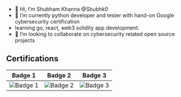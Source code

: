 - 👋 Hi, I’m Shubham Khanna @Shubhk0
- 🌱 I’m currently python developer and tester with hand-on Google cybersecurity certification
- learning go, react, web3 solidity app development.
- 💞️ I’m looking to collaborate on cybersecurity related open source projects 

<!--START_BADGES:badges-->


## Certifications
| Badge 1 | Badge 2 | Badge 3 |
|---------|---------|---------|
| ![Badge 1]([https://example.com/badge1.png](https://images.credly.com/size/680x680/images/0bf0f2da-a699-4c82-82e2-56dcf1f2e1c7/image.png)) | ![Badge 2]([https://example.com/badge2.png](https://images.credly.com/size/680x680/images/ea3eec65-ddad-4242-9c59-1defac0fa2d9/image.png)) | ![Badge 3]([https://example.com/badge3.png](https://images.credly.com/size/680x680/images/66fb5b06-7caf-4b23-a0c3-d262ba57e3c2/image.png)) |

<!--END_BADGES:badges-->

<!---
Shubhk0/Shubhk0 is a ✨ special ✨ repository because its `README.md` (this file) appears on your GitHub profile.
You can click the Preview link to take a look at your changes.
--->


<!--[![An image of @shubhk0's Holopin badges, which is a link to view their full Holopin profile](https://holopin.me/shubhk0)](https://holopin.io/@shubhk0)
